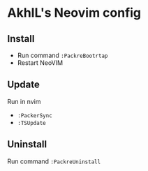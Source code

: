 # AkhIL's Neovim config

## Install

 * Run command `:PackreBootrtap`
 * Restart NeoVIM

## Update

Run in nvim
 * `:PackerSync`
 * `:TSUpdate`

## Uninstall

 Run command `:PackreUninstall`
